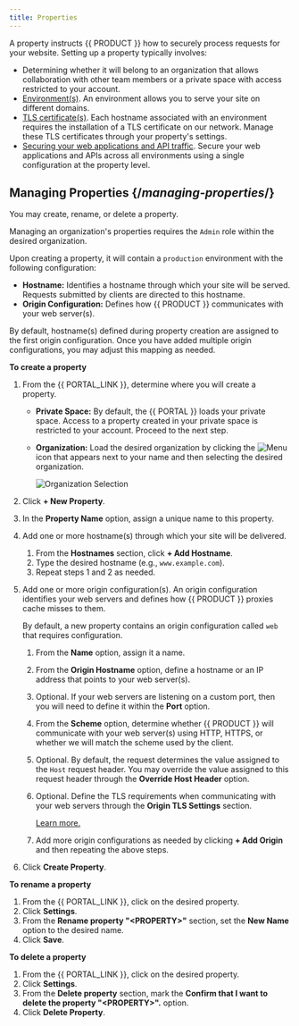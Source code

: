 ```yaml
---
title: Properties
---
```


A property instructs {{ PRODUCT }} how to securely process requests for your website. Setting up a property typically involves:

-   Determining whether it will belong to an organization that allows collaboration with other team members or a private space with access restricted to your account.
-   [Environment(s)](/applications/basics/environments). An environment allows you to serve your site on different domains.
-   [TLS certificate(s)](/applications/security/tls_certificates). Each hostname associated with an environment requires the installation of a TLS certificate on our network. Manage these TLS certificates through your property's settings.
-   [Securing your web applications and API traffic](/applications/security/waf). Secure your web applications and APIs across all environments using a single configuration at the property level.

## Managing Properties {/*managing-properties*/}

You may create, rename, or delete a property. <!--You may even transfer ownership to a different organization.-->

<Callout type="important">

  Managing an organization's properties requires the `Admin` role within the desired organization.

</Callout>

Upon creating a property, it will contain a `production` environment with the following configuration:

-   **Hostname:** Identifies a hostname through which your site will be served. Requests submitted by clients are directed to this hostname.
-   **Origin Configuration:** Defines how {{ PRODUCT }} communicates with your web server(s).

<Callout type="info">

  By default, hostname(s) defined during property creation are assigned to the first origin configuration. Once you have added multiple origin configurations, you may adjust this mapping as needed.

</Callout>

**To create a property**
1.  From the {{ PORTAL_LINK }}, determine where you will create a property.
    -   **Private Space:** By default, the {{ PORTAL }} loads your private space. Access to a property created in your private space is restricted to your account. Proceed to the next step.
    -   **Organization:** Load the desired organization by clicking the <Image inline src="/images/v7/icons/menu-up-down.png" alt="Menu" /> icon that appears next to your name and then selecting the desired organization.

        ![Organization Selection](/images/v7/basics/team-selection.png)

2.  Click **+ New Property**.
3.  In the **Property Name** option, assign a unique name to this property.
4.  Add one or more hostname(s) through which your site will be delivered.
    1.  From the **Hostnames** section, click **+ Add Hostname**.
    2.  Type the desired hostname (e.g., `www.example.com`).
    3.  Repeat steps 1 and 2 as needed.

5.  Add one or more origin configuration(s). An origin configuration identifies your web servers and defines how {{ PRODUCT }} proxies cache misses to them.

    By default, a new property contains an origin configuration called `web` that requires configuration.

    1.  From the **Name** option, assign it a name.
    2.  From the **Origin Hostname** option, define a hostname or an IP address that points to your web server(s).
    3.  Optional. If your web servers are listening on a custom port, then you will need to define it within the **Port** option.
    4.  From the **Scheme** option, determine whether {{ PRODUCT }} will communicate with your web server(s) using HTTP, HTTPS, or whether we will match the scheme used by the client.
    5.  Optional. By default, the request determines the value assigned to the `Host` request header. You may override the value assigned to this request header through the **Override Host Header** option.
    6.  Optional. Define the TLS requirements when communicating with your web servers through the **Origin TLS Settings** section.

        [Learn more.](/applications/basics/origins#origin_tls_settings)
    7.  Add more origin configurations as needed by clicking **+ Add Origin** and then repeating the above steps.

6.  Click **Create Property**.

**To rename a property**
1.  From the {{ PORTAL_LINK }}, click on the desired property.
2.  Click **Settings**.
3.  From the **Rename property "&lt;PROPERTY>"** section, set the **New Name** option to the desired name.
4.  Click **Save**.

**To delete a property**
1.  From the {{ PORTAL_LINK }}, click on the desired property.
2.  Click **Settings**.
3.  From the **Delete property** section, mark the **Confirm that I want to delete the property "&lt;PROPERTY>".** option.
4.  Click **Delete Property**.

<!--
<a id="transfer-ownership" />

**To transfer ownership to another organization**
1.  From the {{ PORTAL_LINK }}, click on the desired property.
2.  Click **Settings**.
3.  From the **Move property to another organization** section, select the desired organization.
4.  Click **Save**.
-->
